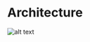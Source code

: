 # Architecture
![alt text](https://raw.githubusercontent.com/svalenciaaq/Trabajo1Telematica/master/resources/component.png)